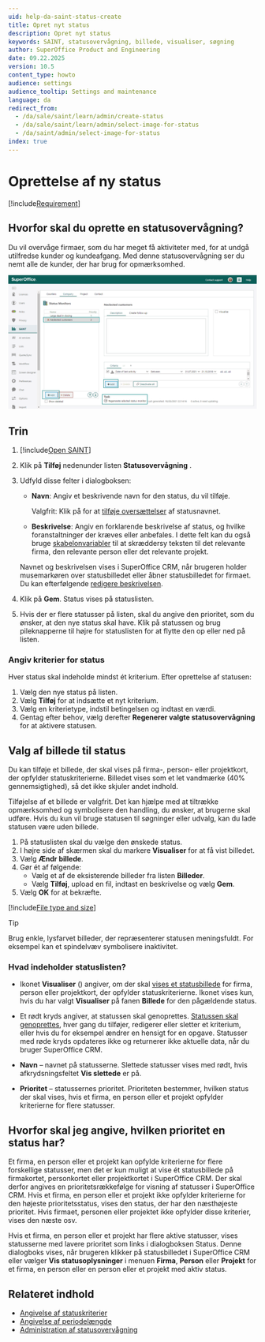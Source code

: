 ```yaml
---
uid: help-da-saint-status-create
title: Opret nyt status
description: Opret nyt status
keywords: SAINT, statusovervågning, billede, visualiser, søgning
author: SuperOffice Product and Engineering
date: 09.22.2025
version: 10.5
content_type: howto
audience: settings
audience_tooltip: Settings and maintenance
language: da
redirect_from: 
  - /da/sale/saint/learn/admin/create-status
  - /da/sale/saint/learn/admin/select-image-for-status
  - /da/saint/admin/select-image-for-status
index: true
---
```


# Oprettelse af ny status

[!include[Requirement](../includes/note-saint-req.md)]

## Hvorfor skal du oprette en statusovervågning?

Du vil overvåge firmaer, som du har meget få aktiviteter med, for at undgå utilfredse kunder og kundeafgang. Med denne statusovervågning ser du nemt alle de kunder, der har brug for opmærksomhed.

![Opret en statusovervågning ved at klikke på knappen Tilføj i skærmbilledet -screenshot][img1]

## Trin

1. [!include[Open SAINT](includes/open-saint-select-tab.md)]

1. Klik på **Tilføj** nedenunder listen **Statusovervågning** .

1. Udfyld disse felter i dialogboksen:

    * **Navn**: Angiv et beskrivende navn for den status, du vil tilføje.

        Valgfrit: Klik på <i class="ph ph-translate" aria-label="Translate"></i> for at [tilføje oversættelser][8] af statusnavnet.

    * **Beskrivelse**: Angiv en forklarende beskrivelse af status, og hvilke foranstaltninger der kræves eller anbefales. I dette felt kan du også bruge [skabelonvariabler][9] til at skræddersy teksten til det relevante firma, den relevante person eller det relevante projekt.

    Navnet og beskrivelsen vises i SuperOffice CRM, når brugeren holder musemarkøren over statusbilledet eller åbner statusbilledet for firmaet. Du kan efterfølgende [redigere beskrivelsen][2].

1. Klik på **Gem**. Status vises på statuslisten.

1. Hvis der er flere statusser på listen, skal du angive den prioritet, som du ønsker, at den nye status skal have. Klik på statussen og brug pileknapperne til højre for statuslisten for at flytte den op eller ned på listen.

### Angiv kriterier for status

Hver status skal indeholde mindst ét kriterium. Efter oprettelse af statusen:

1. Vælg den nye status på listen.
1. Vælg **Tilføj** for at indsætte et nyt kriterium.
1. Vælg en kriterietype, indstil betingelsen og indtast en værdi.
1. Gentag efter behov, vælg derefter **Regenerer valgte statusovervågning** for at aktivere statusen.

## <a id="image"></a>Valg af billede til status

Du kan tilføje et billede, der skal vises på firma-, person- eller projektkort, der opfylder statuskriterierne. Billedet vises som et let vandmærke (40% gennemsigtighed), så det ikke skjuler andet indhold.

Tilføjelse af et billede er valgfrit. Det kan hjælpe med at tiltrække opmærksomhed og symbolisere den handling, du ønsker, at brugerne skal udføre. Hvis du kun vil bruge statusen til søgninger eller udvalg, kan du lade statusen være uden billede.

1. På statuslisten skal du vælge den ønskede status.
1. I højre side af skærmen skal du markere **Visualiser** for at få vist billedet.
1. Vælg **Ændr billede**.
1. Gør ét af følgende:
    * Vælg et af de eksisterende billeder fra listen **Billeder**.
    * Vælg **Tilføj**, upload en fil, indtast en beskrivelse og vælg **Gem**.
1. Vælg **OK** for at bekræfte.

[!include[File type and size](../../learn/includes/image-type-and-size.md)]

> [!TIP]
> Brug enkle, lysfarvet billeder, der repræsenterer statusen meningsfuldt. For eksempel kan et spindelvæv symbolisere inaktivitet.

### Hvad indeholder statuslisten?

* Ikonet **Visualiser** (<i class="ph ph-eye" aria-hidden="true"></i>) angiver, om der skal [vises et statusbillede][3] for firma, person eller projektkort, der opfylder statuskriterierne. Ikonet vises kun, hvis du har valgt **Visualiser** på fanen **Billede** for den pågældende status.

* Et rødt kryds angiver, at statussen skal genoprettes. [Statussen skal genoprettes][4], hver gang du tilføjer, redigerer eller sletter et kriterium, eller hvis du for eksempel ændrer en hensigt for en opgave. Statusser med røde kryds opdateres ikke og returnerer ikke aktuelle data, når du bruger SuperOffice CRM.

* **Navn** – navnet på statusserne. Slettede statusser vises med rødt, hvis afkrydsningsfeltet **Vis slettede** er på.

* **Prioritet** – statussernes prioritet. Prioriteten bestemmer, hvilken status der skal vises, hvis et firma, en person eller et projekt opfylder kriterierne for flere statusser.

## Hvorfor skal jeg angive, hvilken prioritet en status har?

Et firma, en person eller et projekt kan opfylde kriterierne for flere forskellige statusser, men det er kun muligt at vise ét statusbillede på firmakortet, personkortet eller projektkortet i SuperOffice CRM. Der skal derfor angives en prioritetsrækkefølge for visning af statusser i SuperOffice CRM. Hvis et firma, en person eller et projekt ikke opfylder kriterierne for den højeste prioritetsstatus, vises den status, der har den næsthøjeste prioritet. Hvis firmaet, personen eller projektet ikke opfylder disse kriterier, vises den næste osv.

Hvis et firma, en person eller et projekt har flere aktive statusser, vises statusserne med lavere prioritet som links i dialogboksen Status. Denne dialogboks vises, når brugeren klikker på statusbilledet i SuperOffice CRM eller vælger **Vis statusoplysninger** i menuen **Firma**, **Person** eller **Projekt** for et firma, en person eller en person eller et projekt med aktiv status.

## Relateret indhold

* [Angivelse af statuskriterier][6]
* [Angivelse af periodelængde][7]
* [Administration af statusovervågning][4]

<!-- Referenced links -->
[2]: edit-status.md
[3]: select-image-for-status.md
[4]: manage-status-monitors.md
[6]: select-status-criteria.md
[7]: select-period-length.md
[8]: ../../globalization-and-localization/learn/translate-fields.md
[9]: ../../document/templates/variables/index.md

<!-- Referenced images -->
[img1]: ../../../media/loc/en/sale/admin-saint-company.png
